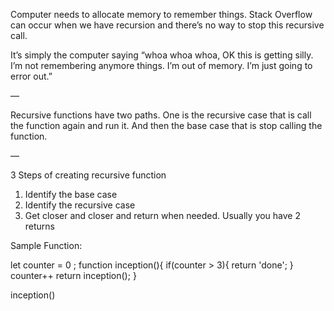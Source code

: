 Computer needs to allocate memory to remember things. Stack Overflow can occur when we have recursion and there’s no way to stop this recursive call.

It’s simply the computer saying “whoa whoa whoa, OK this is getting silly. I’m not remembering anymore things. I’m out of memory. I’m just going to error out.”

—

Recursive functions have two paths. One is the recursive case that is call the function again and run it. And then the base case that is stop calling the function.

—

3 Steps of creating recursive function

1. Identify the base case
2. Identify the recursive case
3. Get closer and closer and return when needed. Usually you have 2 returns

Sample Function:

let counter = 0 ;
function inception(){
if(counter > 3){
return 'done';
}
counter++
return inception();
}

inception()
